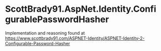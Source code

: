 # ScottBrady91.AspNet.Identity.ConfigurablePasswordHasher
Implementation and reasoning found at https://www.scottbrady91.com/ASPNET-Identity/ASPNET-Identity-2-Configurable-Password-Hasher
